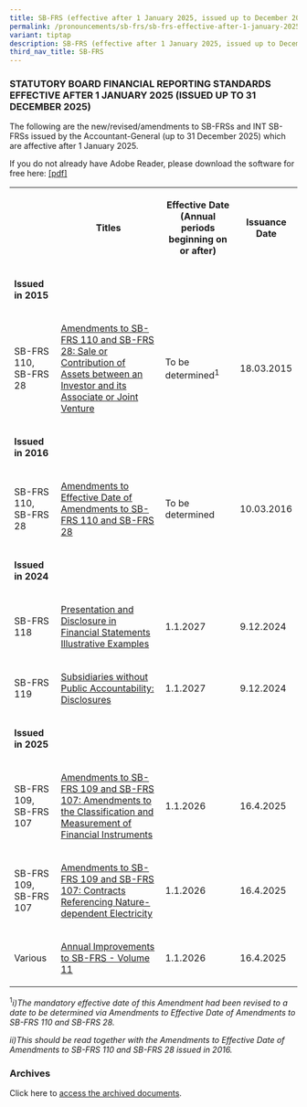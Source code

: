 ```yaml
---
title: SB-FRS (effective after 1 January 2025, issued up to December 2025)
permalink: /pronouncements/sb-frs/sb-frs-effective-after-1-january-2025-issued-up-to-december-2025/
variant: tiptap
description: SB-FRS (effective after 1 January 2025, issued up to December 2025)
third_nav_title: SB-FRS
---
```

<h3>STATUTORY BOARD FINANCIAL REPORTING STANDARDS EFFECTIVE AFTER 1 JANUARY 2025 (ISSUED UP TO 31 DECEMBER 2025)</h3>
<p>The following are the new/revised/amendments to SB-FRSs and INT SB-FRSs
issued by the Accountant-General (up to 31 December 2025) which are affective
after 1 January 2025.</p>
<p>If you do not already have Adobe Reader, please download the software
for free here:&nbsp;<a href="http://www.adobe.com/products/acrobat/readstep2.html" rel="noopener noreferrer nofollow" target="_blank">[pdf]</a>
</p>
<table style="minWidth: 100px">
<colgroup>
<col>
<col>
<col>
<col>
</colgroup>
<tbody>
<tr>
<th rowspan="1" colspan="1">
<p></p>
</th>
<th rowspan="1" colspan="1">
<p>Titles</p>
</th>
<th rowspan="1" colspan="1">
<p>Effective Date (Annual periods beginning on or after)</p>
</th>
<th rowspan="1" colspan="1">
<p>Issuance Date</p>
</th>
</tr>
<tr>
<td rowspan="1" colspan="1">
<p><strong>Issued in 2015</strong>
</p>
</td>
<td rowspan="1" colspan="1">
<p></p>
</td>
<td rowspan="1" colspan="1">
<p></p>
</td>
<td rowspan="1" colspan="1">
<p></p>
</td>
</tr>
<tr>
<td rowspan="1" colspan="1">
<p>SB-FRS 110,
<br>SB-FRS 28</p>
</td>
<td rowspan="1" colspan="1">
<p><a href="/files/Docs/SB%20FRS%20Effective%20as%20at%20Jan24/Amendments_to_SB_FRS_110_and_SB_FRS_28.pdf" rel="noopener noreferrer nofollow" target="_blank">Amendments to SB-FRS 110 and SB-FRS 28: Sale or Contribution of Assets between an Investor and its Associate or Joint Venture</a>
</p>
</td>
<td rowspan="1" colspan="1">
<p>To be determined<sup>1</sup>
</p>
</td>
<td rowspan="1" colspan="1">
<p>18.03.2015</p>
</td>
</tr>
<tr>
<td rowspan="1" colspan="1">
<p><strong>Issued in 2016</strong>
</p>
</td>
<td rowspan="1" colspan="1">
<p></p>
</td>
<td rowspan="1" colspan="1">
<p></p>
</td>
<td rowspan="1" colspan="1">
<p></p>
</td>
</tr>
<tr>
<td rowspan="1" colspan="1">
<p>SB-FRS 110,
<br>SB-FRS 28</p>
</td>
<td rowspan="1" colspan="1">
<p><a href="/files/Docs/SB FRS Effective as at Jan24/Effective_Date_of_Amendments_to_SB_FRS_110_and_SB_FRS_28.pdf" rel="noopener noreferrer nofollow" target="_blank">Amendments to Effective Date of Amendments to SB-FRS 110 and SB-FRS 28</a>
</p>
</td>
<td rowspan="1" colspan="1">
<p>To be determined</p>
</td>
<td rowspan="1" colspan="1">
<p>10.03.2016</p>
</td>
</tr>
<tr>
<td rowspan="1" colspan="1">
<p><strong>Issued in 2024</strong>
</p>
</td>
<td rowspan="1" colspan="1">
<p></p>
</td>
<td rowspan="1" colspan="1">
<p></p>
</td>
<td rowspan="1" colspan="1">
<p></p>
</td>
</tr>
<tr>
<td rowspan="1" colspan="1">
<p>SB-FRS 118</p>
</td>
<td rowspan="1" colspan="1">
<p><a href="/files/Docs/SB FRS Effective as at Jan24/SB_FRS_118__2027___final_.pdf" rel="noopener noreferrer nofollow" target="_blank">Presentation and Disclosure in Financial Statements</a> 
<a href="/files/Docs/SB FRS Effective as at Jan24/SB_FRS_118__2027__IE__final_.pdf" rel="noopener noreferrer nofollow" target="_blank">Illustrative Examples</a>
</p>
</td>
<td rowspan="1" colspan="1">
<p>1.1.2027</p>
</td>
<td rowspan="1" colspan="1">
<p>9.12.2024</p>
</td>
</tr>
<tr>
<td rowspan="1" colspan="1">
<p>SB-FRS 119</p>
</td>
<td rowspan="1" colspan="1">
<p><a href="/files/Docs/SB FRS Effective as at Jan24/SB_FRS_119__2027___final_.pdf" rel="noopener noreferrer nofollow" target="_blank">Subsidiaries without Public Accountability: Disclosures</a>
</p>
</td>
<td rowspan="1" colspan="1">
<p>1.1.2027</p>
</td>
<td rowspan="1" colspan="1">
<p>9.12.2024</p>
</td>
</tr>
<tr>
<td rowspan="1" colspan="1">
<p><strong>Issued in 2025</strong>
</p>
</td>
<td rowspan="1" colspan="1">
<p></p>
</td>
<td rowspan="1" colspan="1">
<p></p>
</td>
<td rowspan="1" colspan="1">
<p></p>
</td>
</tr>
<tr>
<td rowspan="1" colspan="1">
<p>SB-FRS 109, SB-FRS 107</p>
</td>
<td rowspan="1" colspan="1">
<p><a href="/files/Docs/SB FRS Effective as at Jan24/SB_FRS_119__2027___final_.pdf" rel="noopener noreferrer nofollow" target="_blank">Amendments to SB-FRS 109 and SB-FRS 107: Amendments to the Classification and Measurement of Financial Instruments</a>
</p>
</td>
<td rowspan="1" colspan="1">
<p>1.1.2026</p>
</td>
<td rowspan="1" colspan="1">
<p>16.4.2025</p>
</td>
</tr>
<tr>
<td rowspan="1" colspan="1">
<p>SB-FRS 109, SB-FRS 107</p>
</td>
<td rowspan="1" colspan="1">
<p><a href="/files/Docs/SB FRS Effective as at Jan24/SB_FRS_119__2027___final_.pdf" rel="noopener noreferrer nofollow" target="_blank">Amendments to SB-FRS 109 and SB-FRS 107: Contracts Referencing Nature-dependent Electricity</a>
</p>
</td>
<td rowspan="1" colspan="1">
<p>1.1.2026</p>
</td>
<td rowspan="1" colspan="1">
<p>16.4.2025</p>
</td>
</tr>
<tr>
<td rowspan="1" colspan="1">
<p>Various</p>
</td>
<td rowspan="1" colspan="1">
<p><a href="/files/Docs/SB FRS Effective as at Jan24/SB_FRS_119__2027___final_.pdf" rel="noopener noreferrer nofollow" target="_blank">Annual Improvements to SB-FRS - Volume 11</a>
</p>
</td>
<td rowspan="1" colspan="1">
<p>1.1.2026</p>
</td>
<td rowspan="1" colspan="1">
<p>16.4.2025</p>
</td>
</tr>
</tbody>
</table>
<p><sup>1</sup><em>i)The mandatory effective date of this Amendment had been revised to a date to be determined via Amendments to Effective Date of Amendments to SB-FRS 110 and SB-FRS 28.</em>
</p>
<p><em>ii)This should be read together with the Amendments to Effective Date of Amendments to SB-FRS 110 and SB-FRS 28 issued in 2016.</em>
</p>
<h3>Archives&nbsp;</h3>
<p>Click here to <a href="/pronouncements/sb-frs/archives/" rel="noopener noreferrer nofollow" target="_blank">access the archived documents</a>.</p>